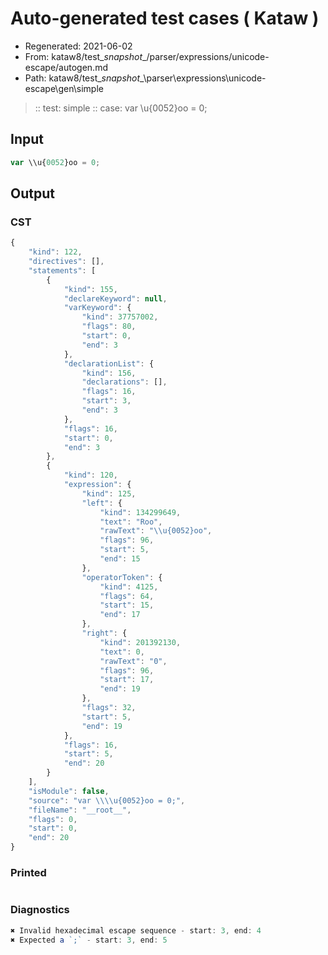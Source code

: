 # Auto-generated test cases ( Kataw )
- Regenerated: 2021-06-02
- From: kataw8/test\__snapshot__/parser/expressions/unicode-escape/autogen.md
- Path: kataw8/test\__snapshot__\parser\expressions\unicode-escape\gen\simple
> :: test: simple
> :: case: var \\u{0052}oo = 0;
## Input

`````js
var \\u{0052}oo = 0;
`````
## Output

### CST

```javascript
{
    "kind": 122,
    "directives": [],
    "statements": [
        {
            "kind": 155,
            "declareKeyword": null,
            "varKeyword": {
                "kind": 37757002,
                "flags": 80,
                "start": 0,
                "end": 3
            },
            "declarationList": {
                "kind": 156,
                "declarations": [],
                "flags": 16,
                "start": 3,
                "end": 3
            },
            "flags": 16,
            "start": 0,
            "end": 3
        },
        {
            "kind": 120,
            "expression": {
                "kind": 125,
                "left": {
                    "kind": 134299649,
                    "text": "Roo",
                    "rawText": "\\u{0052}oo",
                    "flags": 96,
                    "start": 5,
                    "end": 15
                },
                "operatorToken": {
                    "kind": 4125,
                    "flags": 64,
                    "start": 15,
                    "end": 17
                },
                "right": {
                    "kind": 201392130,
                    "text": 0,
                    "rawText": "0",
                    "flags": 96,
                    "start": 17,
                    "end": 19
                },
                "flags": 32,
                "start": 5,
                "end": 19
            },
            "flags": 16,
            "start": 5,
            "end": 20
        }
    ],
    "isModule": false,
    "source": "var \\\\u{0052}oo = 0;",
    "fileName": "__root__",
    "flags": 0,
    "start": 0,
    "end": 20
}
```

### Printed

```javascript

```

### Diagnostics

```javascript
✖ Invalid hexadecimal escape sequence - start: 3, end: 4
✖ Expected a `;` - start: 3, end: 5

```

